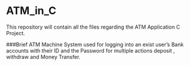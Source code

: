 # ATM_in_C

This repository will contain all the files regarding the ATM Application C Project.

###Brief
ATM Machine System used for logging into an exist user’s Bank accounts with their ID and the Password for multiple actions deposit , withdraw and Money Transfer.
